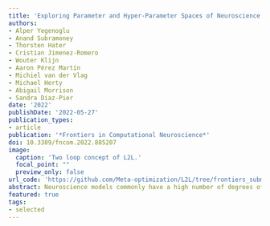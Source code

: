 ```yaml
---
title: 'Exploring Parameter and Hyper-Parameter Spaces of Neuroscience Models on High Performance Computers With Learning to Learn'
authors:
- Alper Yegenoglu
- Anand Subramoney 
- Thorsten Hater
- Cristian Jimenez-Romero 
- Wouter Klijn
- Aaron Pérez Martín
- Michiel van der Vlag
- Michael Herty
- Abigail Morrison 
- Sandra Diaz-Pier
date: '2022'
publishDate: '2022-05-27'
publication_types:
- article
publication: '*Frontiers in Computational Neuroscience*'
doi: 10.3389/fncom.2022.885207
image:
  caption: 'Two loop concept of L2L.'
  focal_point: ""
  preview_only: false
url_code: 'https://github.com/Meta-optimization/L2L/tree/frontiers_submission'
abstract: Neuroscience models commonly have a high number of degrees of freedom and only specific regions within the parameter space are able to produce dynamics of interest. This makes the development of tools and strategies to efficiently find these regions of high importance to advance brain research. Exploring the high dimensional parameter space using numerical simulations has been a frequently used technique in the last years in many areas of computational neuroscience. Today, high performance computing (HPC) can provide a powerful infrastructure to speed up explorations and increase our general understanding of the behavior of the model in reasonable times. Learning to learn (L2L) is a well-known concept in machine learning (ML) and a specific method for acquiring constraints to improve learning performance. This concept can be decomposed into a two loop optimization process where the target of optimization can consist of any program such as an artificial neural network, a spiking network, a single cell model, or a whole brain simulation. In this work, we present L2L as an easy to use and flexible framework to perform parameter and hyper-parameter space exploration of neuroscience models on HPC infrastructure. Learning to learn is an implementation of the L2L concept written in Python. This open-source software allows several instances of an optimization target to be executed with different parameters in an embarrassingly parallel fashion on HPC. L2L provides a set of built-in optimizer algorithms, which make adaptive and efficient exploration of parameter spaces possible. Different from other optimization toolboxes, L2L provides maximum flexibility for the way the optimization target can be executed. In this paper, we show a variety of examples of neuroscience models being optimized within the L2L framework to execute different types of tasks. The tasks used to illustrate the concept go from reproducing empirical data to learning how to solve a problem in a dynamic environment. We particularly focus on simulations with models ranging from the single cell to the whole brain and using a variety of simulation engines like NEST, Arbor, TVB, OpenAIGym, and NetLogo.
featured: true
tags:
- selected
---
```

